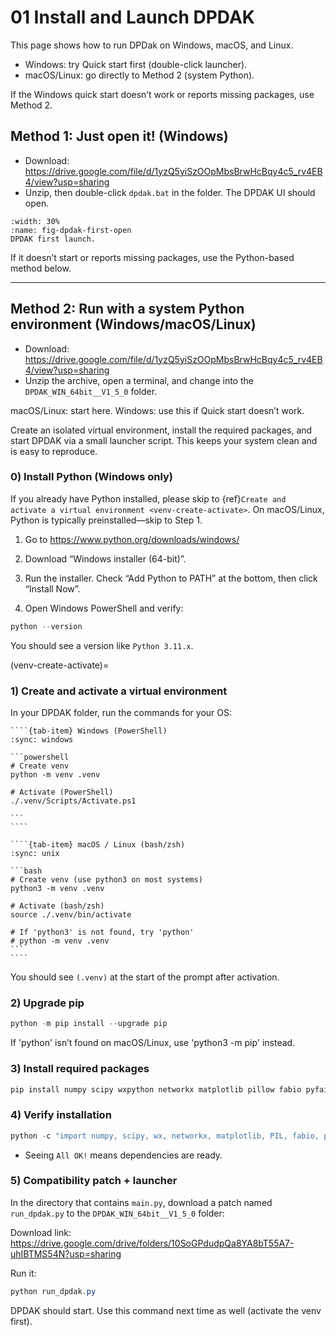 # 01 Install and Launch DPDAK

This page shows how to run DPDak on Windows, macOS, and Linux.

- Windows: try Quick start first (double-click launcher).
- macOS/Linux: go directly to Method 2 (system Python).

If the Windows quick start doesn’t work or reports missing packages, use Method 2.

## Method 1: Just open it! (Windows)

- Download: <https://drive.google.com/file/d/1yzQ5yiSzOOpMbsBrwHcBqy4c5_rv4EB4/view?usp=sharing>
- Unzip, then double-click `dpdak.bat` in the folder. The DPDAK UI should open.


```{figure} images/01-install/dpdak-first-open.png
:width: 30%
:name: fig-dpdak-first-open
DPDAK first launch.
```

If it doesn’t start or reports missing packages, use the Python-based method below.

---

## Method 2: Run with a system Python environment (Windows/macOS/Linux)

- Download: <https://drive.google.com/file/d/1yzQ5yiSzOOpMbsBrwHcBqy4c5_rv4EB4/view?usp=sharing>
- Unzip the archive, open a terminal, and change into the `DPDAK_WIN_64bit__V1_5_0` folder.

macOS/Linux: start here. Windows: use this if Quick start doesn’t work.

Create an isolated virtual environment, install the required packages, and start DPDAK via a small launcher script. This keeps your system clean and is easy to reproduce.

### 0) Install Python (Windows only)

If you already have Python installed, please skip to {ref}`Create and activate a virtual environment <venv-create-activate>`. On macOS/Linux, Python is typically preinstalled—skip to Step 1.

1) Go to <https://www.python.org/downloads/windows/>

2) Download “Windows installer (64-bit)”.

3) Run the installer. Check “Add Python to PATH” at the bottom, then click “Install Now”.

4) Open Windows PowerShell and verify:

```powershell
python --version
```

You should see a version like `Python 3.11.x`.

(venv-create-activate)=
### 1) Create and activate a virtual environment

In your DPDAK folder, run the commands for your OS:

`````{tab-set}
````{tab-item} Windows (PowerShell)
:sync: windows

```powershell
# Create venv
python -m venv .venv

# Activate (PowerShell)
./.venv/Scripts/Activate.ps1

```
````

````{tab-item} macOS / Linux (bash/zsh)
:sync: unix

```bash
# Create venv (use python3 on most systems)
python3 -m venv .venv

# Activate (bash/zsh)
source ./.venv/bin/activate

# If 'python3' is not found, try 'python'
# python -m venv .venv
```
````
`````

You should see `(.venv)` at the start of the prompt after activation.

### 2) Upgrade pip

```powershell
python -m pip install --upgrade pip
```

If 'python' isn’t found on macOS/Linux, use 'python3 -m pip' instead.

### 3) Install required packages

```powershell
pip install numpy scipy wxpython networkx matplotlib pillow fabio pyfai h5py
```

### 4) Verify installation

```powershell
python -c "import numpy, scipy, wx, networkx, matplotlib, PIL, fabio, pyFAI, h5py; print('All OK!')"
```

- Seeing `All OK!` means dependencies are ready.

### 5) Compatibility patch + launcher

In the directory that contains `main.py`, download a patch named `run_dpdak.py` to the `DPDAK_WIN_64bit__V1_5_0` folder:

Download link: <https://drive.google.com/drive/folders/10SoGPdudpQa8YA8bT55A7-uhIBTMS54N?usp=sharing>


Run it:

```powershell
python run_dpdak.py
```

DPDAK should start. Use this command next time as well (activate the venv first).


